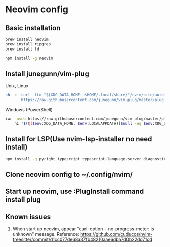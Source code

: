 # Neovim config

## Basic installation

```bash
brew install neovim
brew install ripgrep
brew install fd

npm install -g neovim
```

## Install junegunn/vim-plug

Unix, Linux

```bash
sh -c 'curl -fLo "${XDG_DATA_HOME:-$HOME/.local/share}"/nvim/site/autoload/plug.vim --create-dirs \
       https://raw.githubusercontent.com/junegunn/vim-plug/master/plug.vim'
```

Windows (PowerShell)

```bash
iwr -useb https://raw.githubusercontent.com/junegunn/vim-plug/master/plug.vim |`
    ni "$(@($env:XDG_DATA_HOME, $env:LOCALAPPDATA)[$null -eq $env:XDG_DATA_HOME])/nvim-data/site/autoload/plug.vim" -Force
```

## Install for LSP(Use nvim-lsp-installer no need install)

```bash
npm install -g pyright typescript typescript-language-server diagnostic-languageserver vscode-langservers-extracted @angular/language-server stylelint-lsp vim-language-server vls
```

## Clone neovim config to ~/.config/nvim/

## Start up neovim, use :PlugInstall command install plug

## Known issues

1. When start up neovim, appear "curl: option --no-progress-meter: is unknown" message.
Reference: https://github.com/cuducos/nvim-treesitter/commit/d1cc077de68a37fb48210aae6dba7d0b22dd71cd

